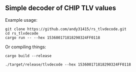 ## Simple decoder of CHIP TLV values

Example usage:


```
git clone https://github.com/andy31415/rs_tlvdecode.git
cd rs_tlvdecode
cargo run -- --hex 153600171818290324FF0118
```


Or compiling things:

```
cargo build --release

./target/release/tlvdecode --hex 153600171818290324FF0118
```